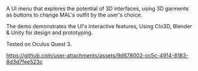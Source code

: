 A UI menu that explores the potential of 3D interfaces, using 3D garments as buttons to change MAL's outfit by the user's choice.

The demo demonstrates the UI's interactive features, Using Clo3D, Blender & Unity for design and prototyping. 

Tested on Oculus Quest 3.






https://github.com/user-attachments/assets/9d678002-cc5c-4914-8183-8d3d7fee523c

